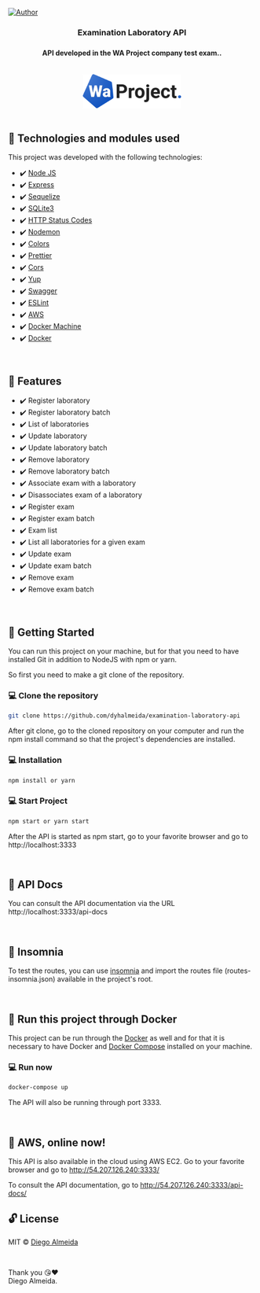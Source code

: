 [![Author](https://img.shields.io/badge/author-dyhalmeida-D54F44?style=flat-square)](https://github.com/dyhalmeida)

<h3 align="center"><strong>Examination Laboratory API</strong><h3> 
<h4 align="center">API developed in the WA Project company test exam..</h4>

<br>

<div align="center" >
  <img src="./.github/logo.svg" alt="WA Project" width="200">
</div>

<br>

## 📑 Technologies and modules used

This project was developed with the following technologies:

- ✔️ [Node JS](https://nodejs.org/en/)
- ✔️ [Express](https://www.npmjs.com/package/express)
- ✔️ [Sequelize](https://sequelize.org/)
- ✔️ [SQLite3](https://www.npmjs.com/package/sqlite3)
- ✔️ [HTTP Status Codes](https://www.npmjs.com/package/http-status-codes)
- ✔️ [Nodemon](https://www.npmjs.com/package/nodemon)
- ✔️ [Colors](https://www.npmjs.com/package/colors)
- ✔️ [Prettier](https://prettier.io/)
- ✔️ [Cors](https://www.npmjs.com/package/cors)
- ✔️ [Yup](https://www.npmjs.com/package/yup)
- ✔️ [Swagger](https://www.npmjs.com/package/swagger-ui-express)
- ✔️ [ESLint](https://eslint.org/)
- ✔️ [AWS](https://aws.amazon.com/pt/console/)
- ✔️ [Docker Machine](https://github.com/docker/machine)
- ✔️ [Docker](https://www.docker.com/)

<br>

## 📍 Features

- ✔️ Register laboratory
- ✔️ Register laboratory batch
- ✔️ List of laboratories
- ✔️ Update laboratory
- ✔️ Update laboratory batch
- ✔️ Remove laboratory
- ✔️ Remove laboratory batch
- ✔️ Associate exam with a laboratory
- ✔️ Disassociates exam of a laboratory
- ✔️ Register exam
- ✔️ Register exam batch
- ✔️ Exam list
- ✔️ List all laboratories for a given exam
- ✔️ Update exam
- ✔️ Update exam batch
- ✔️ Remove exam
- ✔️ Remove exam batch 

<br>

## 🚀 Getting Started

  You can run this project on your machine, but for that you need to have installed Git in addition to NodeJS with npm or yarn.

  So first you need to make a git clone of the repository.

### 💻 Clone the repository

```bash
git clone https://github.com/dyhalmeida/examination-laboratory-api
```

  After git clone, go to the cloned repository on your computer and run the npm install command so that the project's dependencies are installed.

### 💻 Installation

```bash
npm install or yarn
```

### 💻 Start Project

```bash
npm start or yarn start
```

After the API is started as npm start, go to your favorite browser and go to http://localhost:3333

<br>

## 📑 API Docs
You can consult the API documentation via the URL http://localhost:3333/api-docs

<br>

## 📑 Insomnia
To test the routes, you can use [insomnia](https://insomnia.rest/download) and import the routes file (routes-insomnia.json) available in the project's root.

<br>

## 📑 Run this project through Docker
This project can be run through the [Docker](https://docs.docker.com/get-docker/) as well and for that it is necessary to have Docker and [Docker Compose](https://docs.docker.com/compose/install/) installed on your machine.

### 💻 Run now

```bash
docker-compose up
```
The API will also be running through port 3333.

<br>

## 📑 AWS, online now!
This API is also available in the cloud using AWS EC2. Go to your favorite browser and go to http://54.207.126.240:3333/

To consult the API documentation, go to http://54.207.126.240:3333/api-docs/

## 🔓 License

MIT © [Diego Almeida](https://www.linkedin.com/in/dyhalmeida/)

<br>

Thank you 😘❤️ <br>
Diego Almeida.

